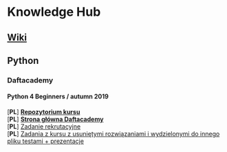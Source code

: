 # Knowledge Hub

## [Wiki](https://github.com/kMatejak/knowledge-hub/wiki)

## Python

### Daftacademy 
#### Python 4 Beginners / autumn 2019
[**PL**] [**Repozytorium kursu**](https://github.com/daftcode/daftacademy-python4beginners-autumn2019)  
[**PL**] [**Strona główna Daftacademy**](https://daftacademy.pl/)  
[**PL**] [Zadanie rekrutacyjne](https://github.com/daftcode/daftacademy-python4beginners-autumn2019/tree/master/zadanie_rekrutacyjne)  
[**PL**] [Zadania z kursu z usuniętymi rozwiązaniami i wydzielonymi do innego pliku testami + prezentacje](https://github.com/kMatejak/knowledge-hub/tree/master/daftacademy-python4beginners-autumn2019)

